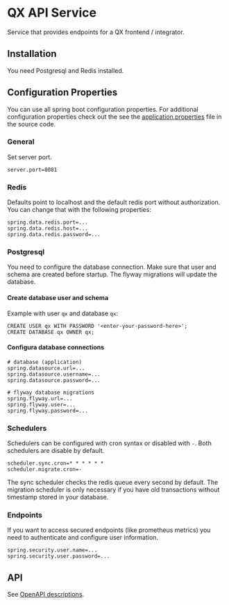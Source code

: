 # QX API Service

Service that provides endpoints for a QX frontend / integrator.

## Installation

You need Postgresql and Redis installed.

## Configuration Properties

You can use all spring boot configuration properties. For additional configuration properties check out the
see the [application.properties](src/main/resources/application.properties) file in the source code.

### General

Set server port.

```properties
server.port=8081
```

### Redis

Defaults point to localhost and the default redis port without authorization. You can change that with the following
properties:

```properties
spring.data.redis.port=...
spring.data.redis.host=...
spring.data.redis.password=...
```

### Postgresql

You need to configure the database connection. Make sure that user and schema are created before startup. The flyway
migrations will update the database.

#### Create database user and schema

Example with user `qx` and database `qx`:

```postgresql
CREATE USER qx WITH PASSWORD '<enter-your-password-here>';
CREATE DATABASE qx OWNER qx;
```

#### Configura database connections

```properties
# database (application)
spring.datasource.url=...
spring.datasource.username=...
spring.datasource.password=...

# flyway database migrations
spring.flyway.url=...
spring.flyway.user=...
spring.flyway.password=...
```

### Schedulers

Schedulers can be configured with cron syntax or disabled with `-`. Both schedulers are disable by default.

```properties
scheduler.sync.cron=* * * * * *
scheduler.migrate.cron=-
```

The sync scheduler checks the redis queue every second by default. 
The migration scheduler is only necessary if you have old transactions without timestamp stored in your database.

### Endpoints

If you want to access secured endpoints (like prometheus metrics) you need to authenticate and configure user information.

```properties
spring.security.user.name=...
spring.security.user.password=...
```

## API

See [OpenAPI descriptions](api-docs.yaml).

